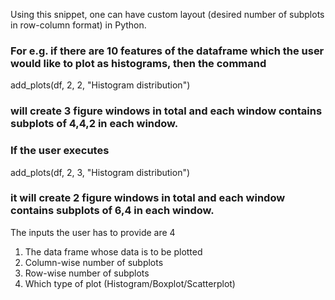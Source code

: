 Using this snippet, one can have custom layout (desired number of subplots in row-column format) in Python.

### For e.g. if there are 10 features of the dataframe which the user would like to plot as histograms, then the command

add_plots(df, 2, 2, "Histogram distribution") 

### will create 3 figure windows in total and each window contains subplots of 4,4,2 in each window.

### If the user executes

add_plots(df, 2, 3, "Histogram distribution")

### it will create 2 figure windows in total and each window contains subplots of 6,4 in each window.

The inputs the user has to provide are 4
1. The data frame whose data is to be plotted
2. Column-wise number of subplots
3. Row-wise number of subplots
4. Which type of plot (Histogram/Boxplot/Scatterplot)
